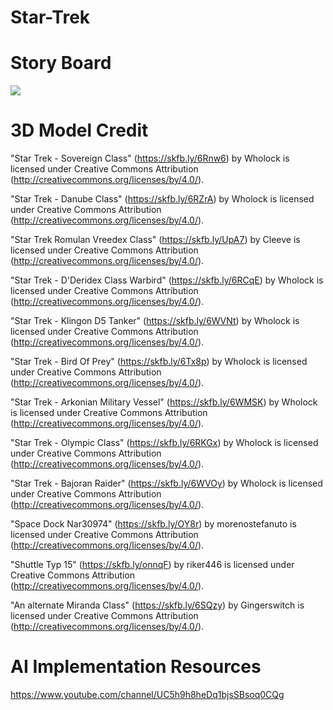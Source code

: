 # Star-Trek

# Story Board

![](https://github.com/SeanLynch1/Star-Trek/blob/main/Images/StartTrek2.png)


# 3D Model Credit
"Star Trek - Sovereign Class" (https://skfb.ly/6Rnw6) by Wholock is licensed under Creative Commons Attribution (http://creativecommons.org/licenses/by/4.0/).

"Star Trek - Danube Class" (https://skfb.ly/6RZrA) by Wholock is licensed under Creative Commons Attribution (http://creativecommons.org/licenses/by/4.0/).

"Star Trek Romulan Vreedex Class" (https://skfb.ly/UpA7) by Cleeve is licensed under Creative Commons Attribution (http://creativecommons.org/licenses/by/4.0/).

"Star Trek - D'Deridex Class Warbird" (https://skfb.ly/6RCqE) by Wholock is licensed under Creative Commons Attribution (http://creativecommons.org/licenses/by/4.0/).

"Star Trek - Klingon D5 Tanker" (https://skfb.ly/6WVNt) by Wholock is licensed under Creative Commons Attribution (http://creativecommons.org/licenses/by/4.0/).

"Star Trek - Bird Of Prey" (https://skfb.ly/6Tx8p) by Wholock is licensed under Creative Commons Attribution (http://creativecommons.org/licenses/by/4.0/).

"Star Trek - Arkonian Military Vessel" (https://skfb.ly/6WMSK) by Wholock is licensed under Creative Commons Attribution (http://creativecommons.org/licenses/by/4.0/).

"Star Trek - Olympic Class" (https://skfb.ly/6RKGx) by Wholock is licensed under Creative Commons Attribution (http://creativecommons.org/licenses/by/4.0/).

"Star Trek - Bajoran Raider" (https://skfb.ly/6WVOy) by Wholock is licensed under Creative Commons Attribution (http://creativecommons.org/licenses/by/4.0/).

"Space Dock Nar30974" (https://skfb.ly/OY8r) by morenostefanuto is licensed under Creative Commons Attribution (http://creativecommons.org/licenses/by/4.0/).

"Shuttle Typ 15" (https://skfb.ly/onnqF) by riker446 is licensed under Creative Commons Attribution (http://creativecommons.org/licenses/by/4.0/).

"An alternate Miranda Class" (https://skfb.ly/6SQzy) by Gingerswitch is licensed under Creative Commons Attribution (http://creativecommons.org/licenses/by/4.0/).

# AI Implementation Resources

https://www.youtube.com/channel/UC5h9h8heDq1bjsSBsoq0CQg

